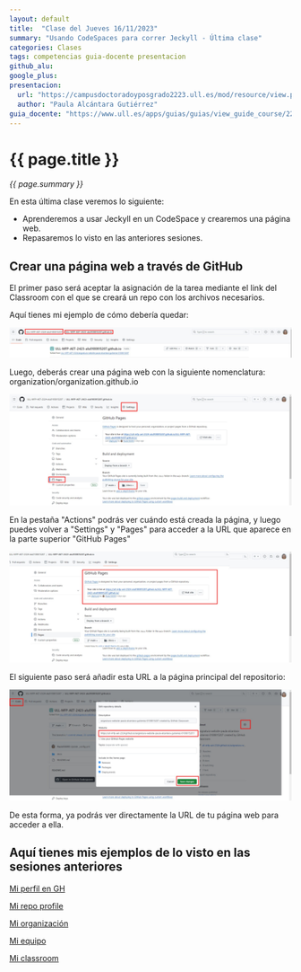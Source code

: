 ```yaml
---
layout: default
title:  "Clase del Jueves 16/11/2023"
summary: "Usando CodeSpaces para correr Jeckyll - Última clase"
categories: Clases
tags: competencias guia-docente presentacion
github_alu: 
google_plus: 
presentacion: 
  url: "https://campusdoctoradoyposgrado2223.ull.es/mod/resource/view.php?id=843"
  author: "Paula Alcántara Gutiérrez"
guia_docente: "https://www.ull.es/apps/guias/guias/view_guide_course/2223/125771143"
---
```


# {{ page.title }}

*{{ page.summary }}*

En esta última clase veremos lo siguiente: 

- Aprenderemos a usar Jeckyll en un CodeSpace y crearemos una página web.
- Repasaremos lo visto en las anteriores sesiones.

## Crear una página web a través de GitHub

El primer paso será aceptar la asignación de la tarea mediante el link del Classroom con el que se creará un repo con los archivos necesarios.

Aquí tienes mi ejemplo de cómo debería quedar:

![Creación de repo](../_posts/creacion-de-repo.jpg)

Luego, deberás crear una página web con la siguiente nomenclatura: organization/organization.github.io 

![](docs/assets/images/creacion-de-pagina.jpg)

En la pestaña "Actions" podrás ver cuándo está creada la página, y luego puedes volver a "Settings" y "Pages" para acceder a la URL que aparece en la parte superior "GitHub Pages"

![](docs/assets/images/github-pages.jpg)

El siguiente paso será añadir esta URL a la página principal del repositorio:

![](docs/assets/images/url.jpg)

De esta forma, ya podrás ver directamente la URL de tu página web para acceder a ella.

## Aquí tienes mis ejemplos de lo visto en las sesiones anteriores 

[Mi perfil en GH](https://github.com/Paula150395)

[Mi repo profile](https://github.com/Paula150395/Paula150395)

[Mi organización](https://github.com/ULL-MFP-AET-2324-alu0100815207)

[Mi equipo](https://github.com/ULL-MFP-AET-2324/equipos-eq-cristian-oscar-paula)

[Mi classroom](https://classroom.github.com/classrooms/149107114-ull-mfp-aet-2324-alu0100815207)


